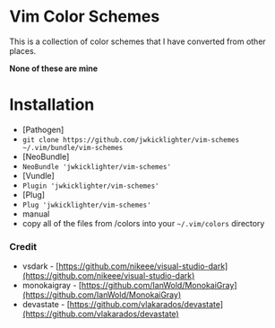 # Vim Color Schemes

This is a collection of color schemes that I have converted from other places.

**None of these are mine**

# Installation

*  [Pathogen]
  *  `git clone https://github.com/jwkicklighter/vim-schemes ~/.vim/bundle/vim-schemes`
*  [NeoBundle]
  *  `NeoBundle 'jwkicklighter/vim-schemes'`
*  [Vundle]
  *  `Plugin 'jwkicklighter/vim-schemes'`
*  [Plug]
  *  `Plug 'jwkicklighter/vim-schemes'`
*  manual
  *  copy all of the files from /colors into your `~/.vim/colors` directory

### Credit

- vsdark - [https://github.com/nikeee/visual-studio-dark](https://github.com/nikeee/visual-studio-dark)
- monokaigray - [https://github.com/IanWold/MonokaiGray](https://github.com/IanWold/MonokaiGray)
- devastate - [https://github.com/vlakarados/devastate](https://github.com/vlakarados/devastate)
